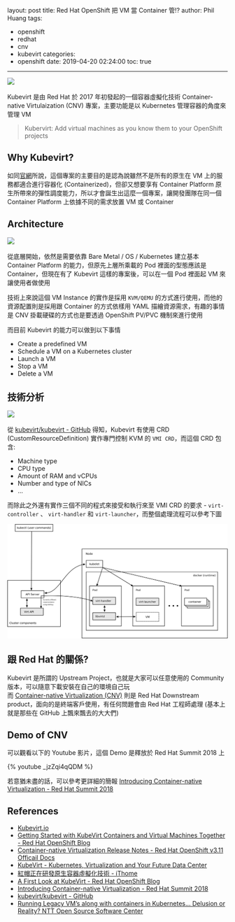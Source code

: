layout: post
title: Red Hat OpenShift 把 VM 當 Container 管!?
author: Phil Huang
tags:
  - openshift
  - redhat
  - cnv
  - kubevirt
categories:
  - openshift
date: 2019-04-20 02:24:00
toc: true
---
![](https://avatars2.githubusercontent.com/u/18700703?s=280&v=4)

Kubevirt 是由 Red Hat 於 2017 年初發起的一個容器虛擬化技術 Container-native Virtulaization (CNV) 專案，主要功能是以 Kubernetes 管理容器的角度來管理 VM

> Kubervirt: Add virtual machines as you know them to your OpenShift projects

<!--more-->

## Why Kubevirt?

如同[官網][2]所說，這個專案的主要目的是認為說雖然不是所有的原生在 VM  上的服務都適合進行容器化 (Containerized)，但卻又想要享有 Container Platform 原生所帶來的彈性調度能力，所以才會誕生出這麼一個專案，讓開發團隊在同一個 Container Platform 上依據不同的需求放置 VM 或 Container


## Architecture

![](/images/kubevirt.png)

從底層開始，依然是需要依靠 Bare Metal / OS / Kubernetes 建立基本 Container Platform 的能力，但原先上層所乘載的 Pod 裡面的型態應該是 Container，但現在有了 Kubevirt 這樣的專案後，可以在一個 Pod 裡面起 VM 來讓使用者做使用

技術上來說這個 VM Instance 的實作是採用 `KVM/QEMU` 的方式進行使用，而他的資源配置則是採用跟 Container 的方式依樣用 YAML 描繪資源需求，有趣的事情是 CNV 掛載硬碟的方式也是要透過 OpenShift PV/PVC 機制來進行使用

而目前 Kubevirt 的能力可以做到以下事情
- Create a predefined VM
- Schedule a VM on a Kubernetes cluster
- Launch a VM
- Stop a VM
- Delete a VM


## 技術分析

![](/images/kubevirt-1.png)

從 [kubevirt/kubevirt - GitHub][8] 得知，Kubevirt 有使用 CRD (CustomResourceDefinition) 實作專門控制 KVM 的 `VMI CRD`，而這個 CRD 包含:

- Machine type
- CPU type
- Amount of RAM and vCPUs
- Number and type of NICs
- ...

而除此之外還有實作三個不同的程式來接受和執行來至 VMI CRD 的要求 - `virt-controller` 、 `virt-handler` 和 `virt-launcher`，而整個處理流程可以參考下圖

![](https://github.com/kubevirt/kubevirt/raw/master/docs/architecture.png)


## 跟 Red Hat 的關係?

Kubevirt 是所謂的 Upstream Project，也就是大家可以任意使用的 Community 版本，可以隨意下載安裝在自己的環境自己玩  
而 [Container-native Virtualization (CNV)][3] 則是 Red Hat Downstream product，面向的是終端客戶使用，有任何問題會由 Red Hat 工程師處理 (基本上就是那些在 GitHub 上飄來飄去的大大們)

 
## Demo of CNV

可以觀看以下的 Youtube 影片，這個 Demo 是釋放於 Red Hat Summit 2018 上

{% youtube _jzZqi4qQDM %}

若意猶未盡的話，可以參考更詳細的簡報 [Introducing Container-native Virtualization - Red Hat Summit 2018][7]

## References
- [Kubevirt.io][2]
- [Getting Started with KubeVirt Containers and Virtual Machines Together - Red Hat OpenShift Blog][1]
- [Container-native Virtualization Release Notes - Red Hat OpenShift v3.11 Officail Docs][3]
- [KubeVirt - Kubernetes, Virtualization and Your Future Data Center][4]
- [紅帽正在研發原生容器虛擬化技術 -  iThome][5]
- [A First Look at KubeVirt  - Red Hat OpenShift Blog][6]
- [Introducing Container-native Virtualization - Red Hat Summit 2018][7]
- [kubevirt/kubevirt - GitHub][8]
- [Running Legacy VM’s along with containers in Kubernetes... Delusion or Reality? NTT Open Source Software Center][9]


[1]: https://blog.openshift.com/getting-started-with-kubevirt/
[2]: https://kubevirt.io/
[3]: https://docs.openshift.com/container-platform/3.11/cnv_release_notes/cnv_release_notes.html#cnv_introduction_to_cnv-cnv-release-notes
[4]: https://blog.openshift.com/wp-content/uploads/201708-KubeVirt.pdf
[5]: https://www.ithome.com.tw/news/125386
[6]: https://blog.openshift.com/a-first-look-at-kubevirt/
[7]: https://www.slideshare.net/sgordon2/introducing-containernative-virtualization
[8]: https://github.com/kubevirt/kubevirt
[9]: https://static.sched.com/hosted_files/ossalsjp19/64/Running%20Legacy%20VMs%20with%20Kubernetes.pdf